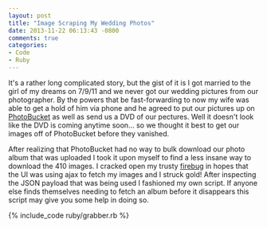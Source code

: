 ```yaml
---
layout: post
title: "Image Scraping My Wedding Photos"
date: 2013-11-22 06:13:43 -0800
comments: true
categories: 
- Code
- Ruby
---
```

It's a rather long complicated story, but the gist of it is I got married to
the girl of my dreams on 7/9/11 and we never got our wedding pictures from
our photographer.  By the powers that be fast-forwarding to now my wife was
able to get a hold of him via phone and he agreed to put our pictures up on
[PhotoBucket](http://photobucket.com/) as well as send us a DVD of our
pectures.  Well it doesn't look like the DVD is coming anytime soon... so
we thought it best to get our images off of PhotoBucket before they vanished.

<!-- more -->

After realizing that PhotoBucket had no way to bulk download our photo album
that was uploaded I took it upon myself to find a less insane way to download
the 410 images.  I cracked open my trusty [firebug](https://getfirebug.com/)
in hopes that the UI was using ajax to fetch my images and I struck gold!
After inspecting the JSON payload that was being used I fashioned my own
script.  If anyone else finds themselves needing to fetch an album before it
disappears this script may give you some help in doing so.

{% include_code ruby/grabber.rb %}


